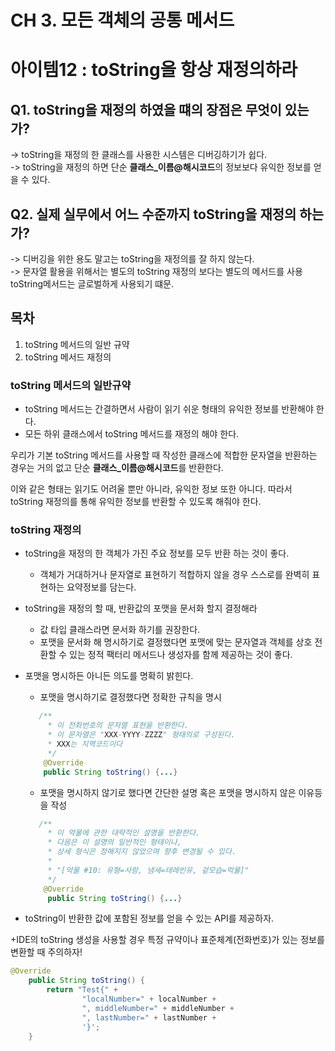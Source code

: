 # CH 3. 모든 객체의 공통 메서드

# 아이템12 : toString을 항상 재정의하라

## Q1. toString을 재정의 하였을 떄의 장점은 무엇이 있는가?

-> toString을 재정의 한 클래스를 사용한 시스템은 디버깅하기가 쉽다.<br>
-> toString을 재정의 하면 단순 **클래스\_이름@해시코드**의 정보보다 유익한 정보를 얻을 수 있다.<br>

## Q2. 실제 실무에서 어느 수준까지 toString을 재정의 하는가?

-> 디버깅을 위한 용도 말고는 toString을 재정의를 잘 하지 않는다.<br>
-> 문자열 활용을 위해서는 별도의 toString 재정의 보다는 별도의 메서드를 사용 toString메서드는 글로벌하게 사용되기 떄문.

## 목차

1. toString 메서드의 일반 규약
2. toString 메서드 재정의

### toString 메서드의 일반규약

- toString 메서드는 간결하면서 사람이 읽기 쉬운 형태의 유익한 정보를 반환해야 한다.
- 모든 하위 클래스에서 toString 메서드를 재정의 해야 한다.

우리가 기본 toString 메서드를 사용할 때 작성한 클래스에 적합한 문자열을 반환하는 경우는 거의 없고 단순 **클래스\_이름@해시코드**를 반환한다.

이와 같은 형태는 읽기도 어려울 뿐만 아니라, 유익한 정보 또한 아니다. 따라서 toString 재정의를 통해 유익한 정보를 반환할 수 있도록 해줘야 한다.

### toString 재정의

- toString을 재정의 한 객체가 가진 주요 정보를 모두 반환 하는 것이 좋다.

  - 객체가 거대하거나 문자열로 표현하기 적합하지 않을 경우 스스로를 완벽히 표현하는 요약정보를 담는다.

- toString을 재정의 할 때, 반환값의 포맷을 문서화 할지 결정해라

  - 값 타입 클래스라면 문서화 하기를 권장한다.
  - 포맷을 문서화 해 명시하기로 결정했다면 포맷에 맞는 문자열과 객체를 상호 전환할 수 있는 정적 팩터리 메서드나 생성자를 함께 제공하는 것이 좋다.

- 포맷을 명시하든 아니든 의도를 명확히 밝힌다.

  - 포맷을 명시하기로 결정했다면 정확한 규칙을 명시

  ```java
  	 /**
       * 이 전화번호의 문자열 표현을 반환한다.
       * 이 문자열은 "XXX-YYYY-ZZZZ" 형태의로 구성된다.
       * XXX는 지역코드이다
       */
      @Override
      public String toString() {...}
  ```

  - 포맷을 명시하지 않기로 했다면 간단한 설명 혹은 포맷을 명시하지 않은 이유등을 작성

  ```java
  	 /**
       * 이 약물에 관한 대략적인 설명을 반환한다.
       * 다음은 이 설명의 일반적인 형태이나,
       * 상세 형식은 정해지지 않았으며 향후 변경될 수 있다.
       *
       * "[약물 #10: 유형=사랑, 냄세=테레빈유, 겉모습=먹물]"
       */
      @Override
       public String toString() {...}
  ```

- toString이 반환한 값에 포함된 정보를 얻을 수 있는 API를 제공하자.

+IDE의 toString 생성을 사용할 경우 특정 규약이나 표준체계(전화번호)가 있는 정보를 변환할 때 주의하자!

```java
@Override
    public String toString() {
        return "Test{" +
                "localNumber=" + localNumber +
                ", middleNumber=" + middleNumber +
                ", lastNumber=" + lastNumber +
                '}';
    }
```
